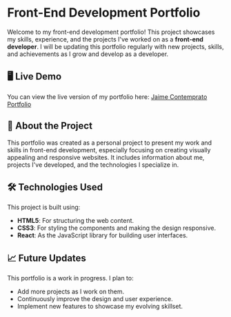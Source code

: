 # Front-End Development Portfolio

Welcome to my front-end development portfolio! This project showcases my skills, experience, and the projects I've worked on as a **front-end developer**. I will be updating this portfolio regularly with new projects, skills, and achievements as I grow and develop as a developer.

## 🖥️ Live Demo

You can view the live version of my portfolio here: [Jaime Contemprato Portfolio]([https://your-portfolio-link.com](https://jaime-cont.github.io/jaime-contemprato-portfolio/))

## 📑 About the Project

This portfolio was created as a personal project to present my work and skills in front-end development, especially focusing on creating visually appealing and responsive websites. It includes information about me, projects I've developed, and the technologies I specialize in.

## 🛠️ Technologies Used

This project is built using:

- **HTML5**: For structuring the web content.
- **CSS3**: For styling the components and making the design responsive.
- **React**: As the JavaScript library for building user interfaces.

## 📈 Future Updates

This portfolio is a work in progress. I plan to:

- Add more projects as I work on them.
- Continuously improve the design and user experience.
- Implement new features to showcase my evolving skillset.
